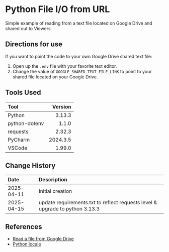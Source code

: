 # Python File I/O from URL

Simple example of reading from a text file located on Google Drive and shared out to Viewers

## Directions for use

If you want to point the code to your own Google Drive shared text file:

1.  Open up the `.env` file with your favorite text editor.
1.  Change the value of `GOOGLE_SHARED_TEXT_FILE_LINK` to point to your shared file located on your Google Drive.

## Tools Used

| Tool          |  Version |
| :------------ |---------:|
| Python        |   3.13.3 |
| python-dotenv |    1.1.0 |
| requests      |   2.32.3 |
| PyCharm       | 2024.3.5 |
| VSCode        |   1.99.0 |

## Change History

| Date       | Description                                                                  |
| :--------- |:-----------------------------------------------------------------------------|
| 2025-04-11 | Initial creation                                                             |
| 2025-04-15 | update requirements.txt to reflect requests level & upgrade to python 3.13.3 |

## References

- [Read a file from Google Drive](https://fromzerotofullstack.com/courses/sheet2graph/ep11--reading-a-file-from-google-drive/)
- [Python locale](https://docs.python.org/3/library/locale.html)
